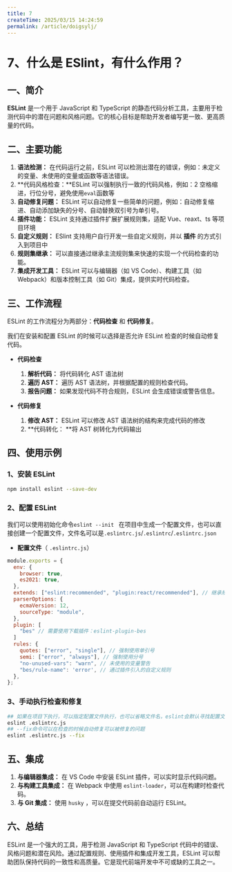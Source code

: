 ```yaml
---
title: 7
createTime: 2025/03/15 14:24:59
permalink: /article/doigsylj/
---
```

# 7、什么是 ESlint，有什么作用？

## 一、简介

**ESLint** 是一个用于 JavaScript 和 TypeScript 的静态代码分析工具，主要用于检测代码中的潜在问题和风格问题。它的核心目标是帮助开发者编写更一致、更高质量的代码。

## 二、主要功能

1. **语法检测：** 在代码运行之前，ESLint 可以检测出潜在的错误，例如：未定义的变量、未使用的变量或函数等语法错误。
2. **代码风格检查：**ESLint 可以强制执行一致的代码风格，例如：2 空格缩进，行位分号，避免使用`eval`函数等
3. **自动修复问题：** ESLint 可以自动修复一些简单的问题，例如：自动修复缩进、自动添加缺失的分号、自动替换双引号为单引号。
4. **插件功能：** ESLint 支持通过插件扩展扩展规则集，适配 Vue、reaxt、ts 等项目环境
5. **自定义规则：** ESlint 支持用户自行开发一些自定义规则，并以 **插件** 的方式引入到项目中
6. **规则集继承：** 可以直接通过继承主流规则集来快速的实现一个代码检查的功能。
7. **集成开发工具：** ESLint 可以与编辑器（如 VS Code）、构建工具（如 Webpack）和版本控制工具（如 Git）集成，提供实时代码检查。

## 三、工作流程

ESLint 的工作流程分为两部分：**代码检查** 和 **代码修复**。

我们在安装和配置 ESLint 的时候可以选择是否允许 ESLint 检查的时候自动修复代码。

- **代码检查**

  1. **解析代码：** 将代码转化 AST 语法树
  2. **遍历 AST：** 遍历 AST 语法树，并根据配置的规则检查代码。
  3. **报告问题：** 如果发现代码不符合规则，ESLint 会生成错误或警告信息。

- **代码修复**
  1. **修改 AST：** ESLint 可以修改 AST 语法树的结构来完成代码的修改
  2. **代码转化： **将 AST 树转化为代码输出

## 四、使用示例

### 1、安装 ESLint

```bash
npm install eslint --save-dev
```

### 2、配置 ESLint

我们可以使用初始化命令`eslint --init ` 在项目中生成一个配置文件，也可以直接创建一个配置文件，文件名可以是`.eslintrc.js`/`.eslintrc`/`.eslintrc.json`

- **配置文件**（ `.eslintrc.js`）

```javascript
module.exports = {
  env: {
    browser: true,
    es2021: true,
  },
  extends: ["eslint:recommended", "plugin:react/recommended"], // 继承规则集
  parserOptions: {
    ecmaVersion: 12,
    sourceType: "module",
  },
  plugin: [
    "bes" // 需要使用下载插件：eslint-plugin-bes
  ]
  rules: {
    quotes: ["error", "single"], // 强制使用单引号
    semi: ["error", "always"], // 强制使用分号
    "no-unused-vars": "warn", // 未使用的变量警告
    "bes/rule-name": 'error', // 通过插件引入的自定义规则
  },
};
```

### 3、手动执行检查和修复

```bash
## 如果在项目下执行，可以指定配置文件执行，也可以省略文件名，eslint会默认寻找配置文件
eslint .eslintrc.js
## --fix命令可以在检查的时候自动修复可以被修复的问题
eslint .eslintrc.js --fix
```

## 五、集成

1. **与编辑器集成：** 在 VS Code 中安装 ESLint 插件，可以实时显示代码问题。
2. **与构建工具集成：** 在 Webpack 中使用 `eslint-loader`，可以在构建时检查代码。
3. **与 Git 集成：** 使用 `husky` ，可以在提交代码前自动运行 ESLint。

## 六、总结

ESLint 是一个强大的工具，用于检测 JavaScript 和 TypeScript 代码中的错误、风格问题和潜在风险。通过配置规则、使用插件和集成开发工具，ESLint 可以帮助团队保持代码的一致性和高质量。它是现代前端开发中不可或缺的工具之一。
